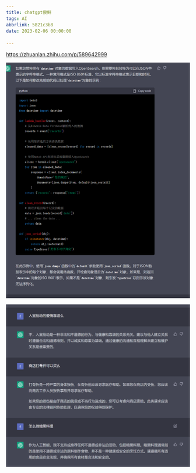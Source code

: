 ```yaml
---
title: chatgpt尝鲜
tags: AI
abbrlink: 5821c3b8
date: 2023-02-06 00:00:00

---
```


https://zhuanlan.zhihu.com/p/589642999
 <!--more-->
![7a47d63f10ba7857003a5e0ae68c77f](https://raw.githubusercontent.com/Xu-Hardy/image-host/master/7a47d63f10ba7857003a5e0ae68c77f.png)

![48212b8fd0035d58a62216755fed198](https://raw.githubusercontent.com/Xu-Hardy/image-host/master/48212b8fd0035d58a62216755fed198.png)
